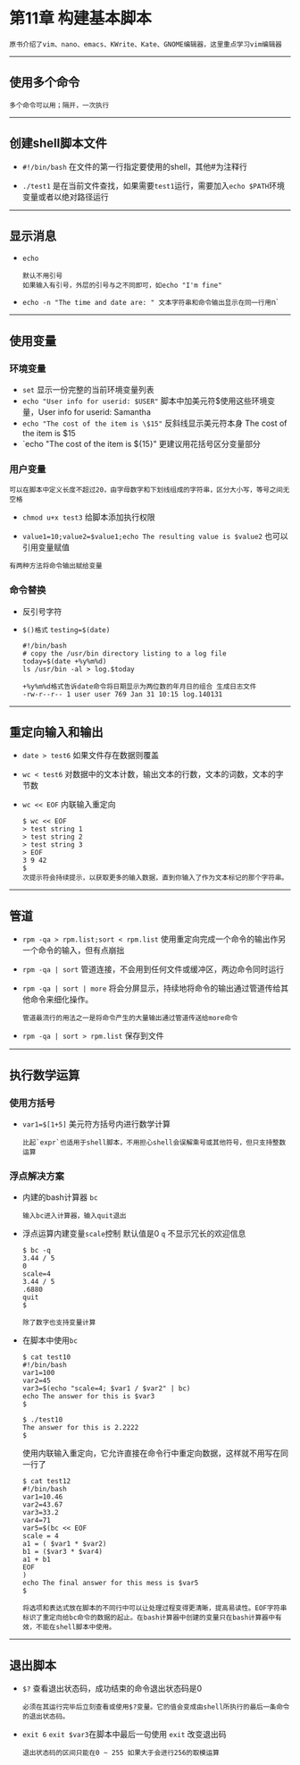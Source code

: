 # 第11章 构建基本脚本
	原书介绍了vim、nano、emacs、KWrite、Kate、GNOME编辑器，这里重点学习vim编辑器

---

## 使用多个命令
```
多个命令可以用；隔开，一次执行
```

---

## 创建shell脚本文件
- `#!/bin/bash` 在文件的第一行指定要使用的shell，其他#为注释行

- `./test1` 是在当前文件查找，如果需要`test1`运行，需要加入`echo $PATH`环境变量或者以绝对路径运行

---

## 显示消息
- `echo`
  ```
  默认不用引号
  如果输入有引号，外层的引号与之不同即可，如echo "I'm fine"
  ```
- `echo -n "The time and date are: " 文本字符串和命令输出显示在同一行用`n`

---

## 使用变量
### 环境变量
- `set` 显示一份完整的当前环境变量列表
- `echo "User info for userid: $USER"` 脚本中加美元符$使用这些环境变量，User info for userid: Samantha
- `echo "The cost of the item is \$15"` 反斜线显示美元符本身 The cost of the item is $15
- `echo "The cost of the item is ${15}" 更建议用花括号区分变量部分

### 用户变量

```
可以在脚本中定义长度不超过20，由字母数字和下划线组成的字符串，区分大小写，等号之间无空格
```

- `chmod u+x test3` 给脚本添加执行权限

- `value1=10;value2=$value1;echo The resulting value is $value2` 也可以引用变量赋值

```
有两种方法将命令输出赋给变量
```

### 命令替换

- 反引号字符

- `$()格式` `testing=$(date)`

  ```
  #!/bin/bash
  # copy the /usr/bin directory listing to a log file
  today=$(date +%y%m%d)
  ls /usr/bin -al > log.$today
  
  +%y%m%d格式告诉date命令将日期显示为两位数的年月日的组合 生成日志文件
  -rw-r--r-- 1 user user 769 Jan 31 10:15 log.140131
  ```

---

## 重定向输入和输出
- `date > test6` 如果文件存在数据则覆盖

- `wc < test6` 对数据中的文本计数，输出文本的行数，文本的词数，文本的字节数

- `wc << EOF` 内联输入重定向
  ```
  $ wc << EOF
  > test string 1
  > test string 2
  > test string 3
  > EOF
  3 9 42
  $
  次提示符会持续提示，以获取更多的输入数据，直到你输入了作为文本标记的那个字符串。
  ```
---

## 管道
- `rpm -qa > rpm.list;sort < rpm.list` 使用重定向完成一个命令的输出作另一个命令的输入，但有点崩拙

- `rpm -qa | sort` 管道连接，不会用到任何文件或缓冲区，两边命令同时运行

- `rpm -qa | sort | more` 将会分屏显示，持续地将命令的输出通过管道传给其他命令来细化操作。
  ```
  管道最流行的用法之一是将命令产生的大量输出通过管道传送给more命令
  ```
- `rpm -qa | sort > rpm.list` 保存到文件

---

## 执行数学运算
### 使用方括号
- `var1=$[1+5]` 美元符方括号内进行数学计算

  ```
  比起`expr`也适用于shell脚本，不用担心shell会误解乘号或其他符号，但只支持整数运算
  ```
### 浮点解决方案
- 内建的bash计算器 `bc`
  
  ```
  输入bc进入计算器，输入quit退出
  ```
  
- 浮点运算内建变量`scale`控制 默认值是0 `q` 不显示冗长的欢迎信息

  ```
  $ bc -q
  3.44 / 5
  0
  scale=4
  3.44 / 5
  .6880
  quit
  $
  
  除了数字也支持变量计算
  ```
  
- 在脚本中使用`bc`
  
  ```
  $ cat test10
  #!/bin/bash
  var1=100
  var2=45
  var3=$(echo "scale=4; $var1 / $var2" | bc)
  echo The answer for this is $var3
  $
  
  $ ./test10
  The answer for this is 2.2222
  $
  ```
  
  使用内联输入重定向，它允许直接在命令行中重定向数据，这样就不用写在同一行了
  
  ```
  $ cat test12
  #!/bin/bash
  var1=10.46
  var2=43.67
  var3=33.2
  var4=71
  var5=$(bc << EOF
  scale = 4
  a1 = ( $var1 * $var2)
  b1 = ($var3 * $var4)
  a1 + b1
  EOF
  )
  echo The final answer for this mess is $var5
  $
  
  将选项和表达式放在脚本的不同行中可以让处理过程变得更清晰，提高易读性。EOF字符串标识了重定向给bc命令的数据的起止。在bash计算器中创建的变量只在bash计算器中有效，不能在shell脚本中使用。
  ```
  
---

## 退出脚本
- `$?` 查看退出状态码，成功结束的命令退出状态码是0

  ```
  必须在其运行完毕后立刻查看或使用$?变量。它的值会变成由shell所执行的最后一条命令的退出状态码。
  ```
  
- `exit 6` `exit $var3`在脚本中最后一句使用 `exit` 改变退出码

  ```
  退出状态码的区间只能在0 ~ 255 如果大于会进行256的取模运算
  ```

  



